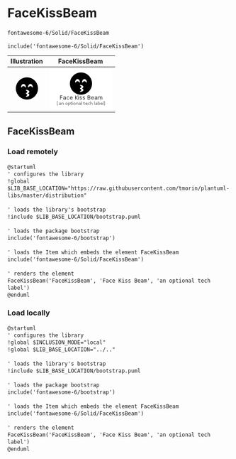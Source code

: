 # FaceKissBeam


```text
fontawesome-6/Solid/FaceKissBeam
```

```text
include('fontawesome-6/Solid/FaceKissBeam')
```



| Illustration | FaceKissBeam |
| :---: | :---: |
| ![illustration for Illustration](../../fontawesome-6/Solid/FaceKissBeam.png) | ![illustration for FaceKissBeam](../../fontawesome-6/Solid/FaceKissBeam.Local.png) |




## FaceKissBeam

### Load remotely
```plantuml
@startuml
' configures the library
!global $LIB_BASE_LOCATION="https://raw.githubusercontent.com/tmorin/plantuml-libs/master/distribution"

' loads the library's bootstrap
!include $LIB_BASE_LOCATION/bootstrap.puml

' loads the package bootstrap
include('fontawesome-6/bootstrap')

' loads the Item which embeds the element FaceKissBeam
include('fontawesome-6/Solid/FaceKissBeam')

' renders the element
FaceKissBeam('FaceKissBeam', 'Face Kiss Beam', 'an optional tech label')
@enduml
```

### Load locally
```plantuml
@startuml
' configures the library
!global $INCLUSION_MODE="local"
!global $LIB_BASE_LOCATION="../.."

' loads the library's bootstrap
!include $LIB_BASE_LOCATION/bootstrap.puml

' loads the package bootstrap
include('fontawesome-6/bootstrap')

' loads the Item which embeds the element FaceKissBeam
include('fontawesome-6/Solid/FaceKissBeam')

' renders the element
FaceKissBeam('FaceKissBeam', 'Face Kiss Beam', 'an optional tech label')
@enduml
```

